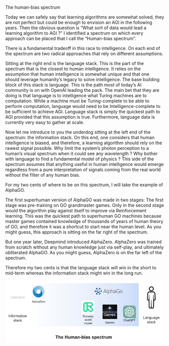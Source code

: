 The human-bias spectrum

Today we can safely say that learning algorithms are somewhat solved, they are not perfect but could be enough to envision an AGI in the following years.
Then the obvious question is  “What sort of data would lead a learning algorithm to AGI ?”
I identified a spectrum on which every approach can be placed that I call the “Human-bias spectrum”.

There is a fundamental tradeoff in this race to intelligence.
On each end of the spectrum are two radical approaches that rely on different assumptions.

Sitting at the right end is the language stack. This is the part of the spectrum that is the closest to human intelligence. It relies on the assumption that human intelligence is somewhat unique and that one should leverage humanity’s legacy to solve intelligence. The base building block of this stack is language. This is the path most of today’s AI community is on with OpenAI leading the pack. The main bet that they are doing is that language is to intelligence what Turing machines are to computation. While a machine must be Turing-complete to be able to perform computation, language would need to be Intelligence-complete to be sufficient to achieve AGI.
Language stack is simply the quickest path to AGI provided that this assumption is true. Furthermore, language data is currently very easy to gather at scale.

Now let me introduce to you the underdog sitting at the left end of the spectrum: the information stack. On this end, one considers that human intelligence is biased, and therefore, a learning algorithm should rely on the rawest signal possible. Why limit the system’s photon perception to a human’s visual spectrum when it could see any wavelength ? Why bother with language to find a fundamental model of physics ? This side of the spectrum assumes that anything useful in human intelligence would emerge regardless from a pure interpretation of signals coming from the real world without the filter of any human bias.

For my two cents of where to be on this spectrum, I will take the example of AlphaGO.

The first superhuman version of AlphaGO was made in two stages:
The first stage was pre-training on GO grandmaster games. Only in the second stage would the algorithm play against itself to improve via Reinforcement learning.
This was the quickest path to superhuman GO machines because master games contained knowledge of thousands of years of human theory of GO, and therefore it was a shortcut to start near the human level. As you might guess, this approach is sitting on the far right of the spectrum.

But one year later, Deepmind introduced AlphaZero. AlphaZero was trained from scratch without any human knowledge just via self-play, and ultimately obliterated AlphaGO. As you might guess, AlphaZero is on the far left of the spectrum.

Therefore my two cents is that the language stack will win in the short to mid-term whereas the information stack might win in the long run.

![](https://github.com/TheoBoyer/TheoBoyer/blob/main/assets/human_bias_spectrum.png?raw=true)
